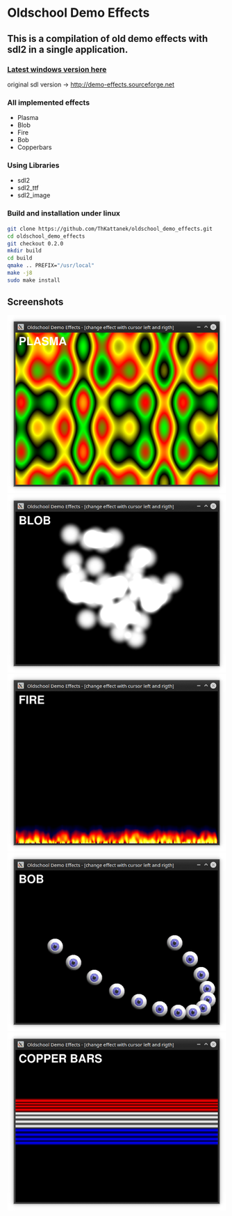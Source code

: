 # Oldschool Demo Effects
## This is a compilation of old demo effects with sdl2 in a single application.

### [Latest windows version here](https://github.com/ThKattanek/oldschool_demo_effects/releases/latest)

original sdl version -> http://demo-effects.sourceforge.net

### All implemented effects
* Plasma
* Blob
* Fire
* Bob
* Copperbars

### Using Libraries
* sdl2
* sdl2_ttf
* sdl2_image

### Build and installation under linux
```bash
git clone https://github.com/ThKattanek/oldschool_demo_effects.git
cd oldschool_demo_effects
git checkout 0.2.0
mkdir build
cd build
qmake .. PREFIX="/usr/local"
make -j8
sudo make install
```

## Screenshots
![Screenshot Plasma](screenshots/plasma.png)
![Screenshot Blob](screenshots/blob.png)
![Screenshot Fire](screenshots/fire.png)
![Screenshot Bob](screenshots/bob.png)
![Screenshot Copperbars](screenshots/copperbars.png)
